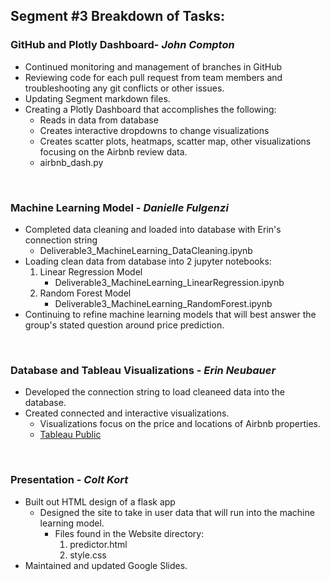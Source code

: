 
## Segment #3 Breakdown of Tasks:

### **GitHub and Plotly Dashboard- _John Compton_**
+ Continued monitoring and management of branches in GitHub
+ Reviewing code for each pull request from team members and troubleshooting any git conflicts or other issues.
+ Updating Segment markdown files.
+ Creating a Plotly Dashboard that accomplishes the following:
    - Reads in data from database
    - Creates interactive dropdowns to change visualizations
    - Creates scatter plots, heatmaps, scatter map, other visualizations focusing on the Airbnb review data.
    - airbnb_dash.py

&nbsp;

### **Machine Learning Model - _Danielle Fulgenzi_**
+ Completed data cleaning and loaded into database with Erin's connection string
    - Deliverable3_MachineLearning_DataCleaning.ipynb
+ Loading clean data from database into 2 jupyter notebooks:   
    1. Linear Regression Model
        - Deliverable3_MachineLearning_LinearRegression.ipynb
    2. Random Forest Model 
        - Deliverable3_MachineLearning_RandomForest.ipynb
+ Continuing to refine machine learning models that will best answer the group's stated question around price prediction.

&nbsp;

### **Database and Tableau Visualizations - _Erin Neubauer_**
+ Developed the connection string to load cleaneed data into the database.
+ Created connected and interactive visualizations.
    - Visualizations focus on the price and locations of Airbnb properties.
    - [Tableau Public](https://public.tableau.com/app/profile/erin1584/viz/NashvilleAirbnbDashboard/Dashboard1)

&nbsp;

### **Presentation - _Colt Kort_**
+ Built out HTML design of a flask app
    - Designed the site to take in user data that will run into the machine learning model.
        + Files found in the Website directory:
            1. predictor.html
            2. style.css
+ Maintained and updated Google Slides.

